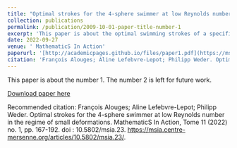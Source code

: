 ```yaml
---
title: "Optimal strokes for the 4-sphere swimmer at low Reynolds number in the regime of small deformations"
collection: publications
permalink: /publication/2009-10-01-paper-title-number-1
excerpt: 'This paper is about the optimal swimming strokes of a specific swimmer configuration, the 4-sphere swimmer, at low Reynolds numbers, e.g. at microscopic scale. The mathematical structure of the optimal swimming stroke for any small displacement are worked out in the paper.'
date: 2022-09-27
venue: ' MathematicS In Action'
paperurl: '[http://academicpages.github.io/files/paper1.pdf](https://msia.centre-mersenne.org/item/10.5802/msia.23.pdf)'
citation: 'François Alouges; Aline Lefebvre-Lepot; Philipp Weder. Optimal strokes for the 4-sphere swimmer at low Reynolds number in the regime of small deformations. MathematicS In Action, Tome 11 (2022) no. 1, pp. 167-192. doi : 10.5802/msia.23. https://msia.centre-mersenne.org/articles/10.5802/msia.23/'
---
```

This paper is about the number 1. The number 2 is left for future work.

[Download paper here](https://msia.centre-mersenne.org/item/10.5802/msia.23.pdf)

Recommended citation: François Alouges; Aline Lefebvre-Lepot; Philipp Weder. Optimal strokes for the 4-sphere swimmer at low Reynolds number in the regime of small deformations. MathematicS In Action, Tome 11 (2022) no. 1, pp. 167-192. doi : 10.5802/msia.23. https://msia.centre-mersenne.org/articles/10.5802/msia.23/.
